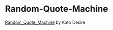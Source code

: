 # Random-Quote-Machine
[Random_Quote_Machine](https://katodesire63.github.io/Random-Quote-Machine/) by Kato Desire
